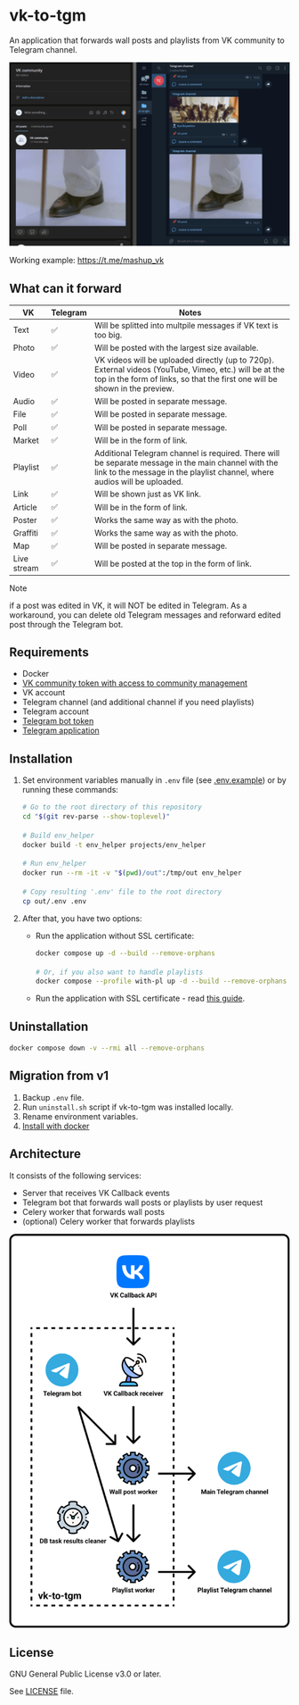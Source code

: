 # vk-to-tgm

An application that forwards wall posts and playlists from VK community to Telegram channel.

![vtt_example](assets/vtt_example.gif)

Working example: <https://t.me/mashup_vk>

## What can it forward

| VK          | Telegram | Notes                                                                                                                                                                                 |
|-------------|----------|---------------------------------------------------------------------------------------------------------------------------------------------------------------------------------------|
| Text        | ✅        | Will be splitted into multpile messages if VK text is too big.                                                                                                                        |
| Photo       | ✅        | Will be posted with the largest size available.                                                                                                                                       |
| Video       | ✅        | VK videos will be uploaded directly (up to 720p). External videos (YouTube, Vimeo, etc.) will be at the top in the form of links, so that the first one will be shown in the preview. |
| Audio       | ✅        | Will be posted in separate message.                                                                                                                                                   |
| File        | ✅        | Will be posted in separate message.                                                                                                                                                   |
| Poll        | ✅        | Will be posted in separate message.                                                                                                                                                   |
| Market      | ✅        | Will be in the form of link.                                                                                                                                                          |
| Playlist    | ✅        | Additional Telegram channel is required. There will be separate message in the main channel with the link to the message in the playlist channel, where audios will be uploaded.      |
| Link        | ✅        | Will be shown just as VK link.                                                                                                                                                        |
| Article     | ✅        | Will be in the form of link.                                                                                                                                                          |
| Poster      | ✅        | Works the same way as with the photo.                                                                                                                                                 |
| Graffiti    | ✅        | Works the same way as with the photo.                                                                                                                                                 |
| Map         | ✅        | Will be posted in separate message.                                                                                                                                                   |
| Live stream | ✅        | Will be posted at the top in the form of link.                                                                                                                                        |

> [!NOTE]
> if a post was edited in VK, it will NOT be edited in Telegram. As a workaround, you can delete old Telegram messages and reforward edited post through the Telegram bot.

## Requirements

- Docker
- [VK community token with access to community management](https://vk.com/dev/access_token)
- VK account
- Telegram channel (and additional channel if you need playlists)
- Telegram account
- [Telegram bot token](https://core.telegram.org/bots#3-how-do-i-create-a-bot)
- [Telegram application](https://core.telegram.org/api/obtaining_api_id)

## Installation

1. Set environment variables manually in `.env` file (see [.env.example](.env.example)) or by running these commands:

    ```sh
    # Go to the root directory of this repository
    cd "$(git rev-parse --show-toplevel)"

    # Build env_helper
    docker build -t env_helper projects/env_helper

    # Run env_helper
    docker run --rm -it -v "$(pwd)/out":/tmp/out env_helper

    # Copy resulting '.env' file to the root directory
    cp out/.env .env
    ```

2. After that, you have two options:
   - Run the application without SSL certificate:

        ```sh
        docker compose up -d --build --remove-orphans

        # Or, if you also want to handle playlists
        docker compose --profile with-pl up -d --build --remove-orphans
        ```

   - Run the application with SSL certificate - read [this guide](SSL.md).

## Uninstallation

```sh
docker compose down -v --rmi all --remove-orphans
```

## Migration from v1

1. Backup `.env` file.
2. Run `uninstall.sh` script if vk-to-tgm was installed locally.
3. Rename environment variables.
4. [Install with docker](#installation)

## Architecture

It consists of the following services:

- Server that receives VK Callback events
- Telegram bot that forwards wall posts or playlists by user request
- Celery worker that forwards wall posts
- (optional) Celery worker that forwards playlists

![vtt_schema](assets/vtt_schema.png)

## License

GNU General Public License v3.0 or later.

See [LICENSE](LICENSE) file.
